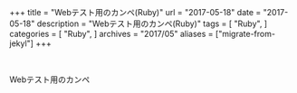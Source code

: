 +++
title = "Webテスト用のカンペ(Ruby)"
url = "2017-05-18"
date = "2017-05-18"
description = "Webテスト用のカンペ(Ruby)"
tags = [
    "Ruby",
]
categories = [
    "Ruby",
]
archives = "2017/05"
aliases = ["migrate-from-jekyl"]
+++

<br>

Webテスト用のカンペ

<script src="https://gist.github.com/O-Junpei/869dfa63e1ac7a05e4056dac6ef140d8.js"></script>
